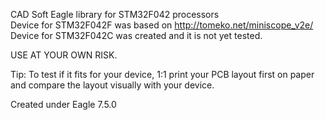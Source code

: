 CAD Soft Eagle library for STM32F042 processors  
Device for STM32F042F was based on http://tomeko.net/miniscope_v2e/  
Device for STM32F042C was created and it is not yet tested.  

USE AT YOUR OWN RISK.

Tip: To test if it fits for your device, 1:1 print your PCB layout first on paper and compare the layout visually with  your device.

Created under Eagle 7.5.0

